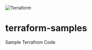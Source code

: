 ![Terraform](https://img.shields.io/badge/terraform-%235835CC.svg?style=for-the-badge&logo=terraform&logoColor=white)

# terraform-samples

Sample Terrafrom Code

